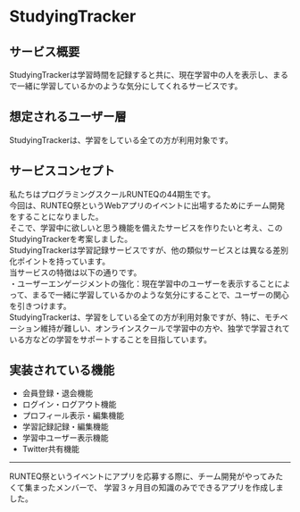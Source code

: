 # StudyingTracker  
  
## サービス概要  
StudyingTrackerは学習時間を記録すると共に、現在学習中の人を表示し、まるで一緒に学習しているかのような気分にしてくれるサービスです。  
  
## 想定されるユーザー層  
StudyingTrackerは、学習をしている全ての方が利用対象です。  
  
## サービスコンセプト  
私たちはプログラミングスクールRUNTEQの44期生です。  
今回は、RUNTEQ祭というWebアプリのイベントに出場するためにチーム開発をすることになりました。  
そこで、学習中に欲しいと思う機能を備えたサービスを作りたいと考え、このStudyingTrackerを考案しました。  
StudyingTrackerは学習記録サービスですが、他の類似サービスとは異なる差別化ポイントを持っています。  
当サービスの特徴は以下の通りです。  
・ユーザーエンゲージメントの強化：現在学習中のユーザーを表示することによって、まるで一緒に学習しているかのような気分にすることで、ユーザーの関心を引きつけます。  
StudyingTrackerは、学習をしている全ての方が利用対象ですが、特に、モチベーション維持が難しい、オンラインスクールで学習中の方や、独学で学習されている方などの学習をサポートすることを目指しています。  
  
## 実装されている機能  
* 会員登録・退会機能  
* ログイン・ログアウト機能  
* プロフィール表示・編集機能  
* 学習記録記録・編集機能  
* 学習中ユーザー表示機能  
* Twitter共有機能  

---

RUNTEQ祭というイベントにアプリを応募する際に、チーム開発がやってみたくて集まったメンバーで、
学習３ヶ月目の知識のみでできるアプリを作成しました。
